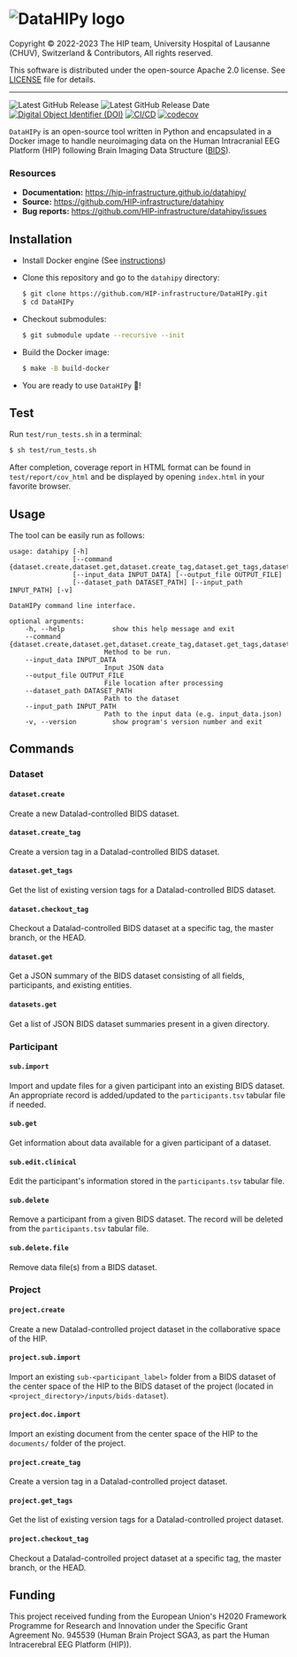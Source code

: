 # ![DataHIPy logo](https://raw.githubusercontent.com/HIP-infrastructure/datahipy/chore/update-tool-name-and-logo/docs/logos/datahipy-logo-text.png)

Copyright © 2022-2023 The HIP team, University Hospital of Lausanne (CHUV), Switzerland & Contributors, All rights reserved.

This software is distributed under the open-source Apache 2.0 license. See [LICENSE](LICENSE.txt) file for details.

---

![Latest GitHub Release](https://img.shields.io/github/v/release/HIP-infrastructure/datahipy) ![Latest GitHub Release Date](https://img.shields.io/github/release-date/HIP-infrastructure/datahipy) [![Digital Object Identifier (DOI)](https://zenodo.org/badge/428721094.svg)](https://zenodo.org/badge/latestdoi/428721094) [![CI/CD](https://gitlab.hbp.link/hip/datahipy/badges/master/pipeline.svg?private_token=glpat-a_qxRwZSNcAq9CMoK2tA)](https://gitlab.hbp.link/hip/datahipy/-/commits/master) [![codecov](https://codecov.io/github/HIP-infrastructure/datahipy/branch/master/graph/badge.svg?token=F1CWBIGXJN)](https://codecov.io/github/HIP-infrastructure/datahipy)

`DataHIPy` is an open-source tool written in Python and encapsulated in a Docker image to handle neuroimaging data on the Human Intracranial EEG Platform (HIP) following Brain Imaging Data Structure ([BIDS](https://bids-specification.readthedocs.io)).

### Resources

*   **Documentation:** https://hip-infrastructure.github.io/datahipy/
*   **Source:** https://github.com/HIP-infrastructure/datahipy
*   **Bug reports:** https://github.com/HIP-infrastructure/datahipy/issues

## Installation

*   Install Docker engine (See [instructions](https://hip-infrastructure.github.io/datahipy/installation.html#installation-of-docker-engine))

*   Clone this repository and go to the `datahipy` directory:

    ```bash
    $ git clone https://github.com/HIP-infrastructure/DataHIPy.git
    $ cd DataHIPy
    ```

*   Checkout submodules:

    ```bash
    $ git submodule update --recursive --init
    ```

*   Build the Docker image:

     ```bash
    $ make -B build-docker
    ```

*   You are ready to use `DataHIPy` :rocket:!

## Test
Run `test/run_tests.sh` in a terminal:
```bash
$ sh test/run_tests.sh
```
After completion, coverage report in HTML format can be found in ``test/report/cov_html`` and be displayed by opening ``index.html`` in your favorite browser.

## Usage

The tool can be easily run as follows:

```output
usage: datahipy [-h]
                [--command {dataset.create,dataset.get,dataset.create_tag,dataset.get_tags,dataset.checkout_tag,datasets.get,sub.get,sub.import,sub.edit.clinical,sub.delete,sub.delete.file,project.create,project.sub.import,project.doc.import,project.create_tag,project.get_tags,project.checkout_tag}]
                [--input_data INPUT_DATA] [--output_file OUTPUT_FILE]
                [--dataset_path DATASET_PATH] [--input_path INPUT_PATH] [-v]

DataHIPy command line interface.

optional arguments:
    -h, --help            show this help message and exit
    --command {dataset.create,dataset.get,dataset.create_tag,dataset.get_tags,dataset.checkout_tag,datasets.get,sub.get,sub.import,sub.edit.clinical,sub.delete,sub.delete.file,project.create,project.sub.import,project.doc.import,project.create_tag,project.get_tags,project.checkout_tag}
                        Method to be run.
    --input_data INPUT_DATA
                        Input JSON data
    --output_file OUTPUT_FILE
                        File location after processing
    --dataset_path DATASET_PATH
                        Path to the dataset
    --input_path INPUT_PATH
                        Path to the input data (e.g. input_data.json)
    -v, --version         show program's version number and exit
```

## Commands

### Dataset

#### `dataset.create` 
Create a new Datalad-controlled BIDS dataset.

#### `dataset.create_tag` 
Create a version tag in a Datalad-controlled BIDS dataset.

#### `dataset.get_tags` 
Get the list of existing version tags for a Datalad-controlled BIDS dataset.

#### `dataset.checkout_tag` 
Checkout a Datalad-controlled BIDS dataset at a specific tag, the master branch, or the HEAD.

#### `dataset.get`  
Get a JSON summary of the BIDS dataset consisting of all fields, participants, and existing entities.

#### `datasets.get`
Get a list of JSON BIDS dataset summaries present in a given directory.

### Participant

#### `sub.import`
Import and update files for a given participant into an existing BIDS dataset. An appropriate record is added/updated to the ``participants.tsv`` tabular file if needed.

#### `sub.get`
Get information about data available for a given participant of a dataset.

#### `sub.edit.clinical`
Edit the participant's information stored in the ``participants.tsv`` tabular file.

#### `sub.delete`
Remove a participant from a given BIDS dataset. The record will be deleted from the ``participants.tsv`` tabular file.

#### `sub.delete.file`
Remove data file(s) from a BIDS dataset.

### Project

#### `project.create`
Create a new Datalad-controlled project dataset in the collaborative space of the HIP.

#### `project.sub.import`
Import an existing `sub-<participant_label>` folder from a BIDS dataset of the center space of the HIP to the BIDS dataset of the project (located in `<project_directory>/inputs/bids-dataset`).

#### `project.doc.import`
Import an existing document from the center space of the HIP to the `documents/` folder of the project.

#### `project.create_tag` 
Create a version tag in a Datalad-controlled project dataset.

#### `project.get_tags` 
Get the list of existing version tags for a Datalad-controlled project dataset.

#### `project.checkout_tag` 
Checkout a Datalad-controlled project dataset at a specific tag, the master branch, or the HEAD.


## Funding

This project received funding from the European Union's H2020 Framework Programme for Research and Innovation under the Specific Grant Agreement No. 945539 (Human Brain Project SGA3, as part the Human Intracerebral EEG Platform (HIP)).
